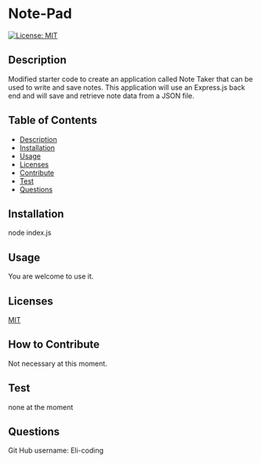 # Note-Pad

  [![License: MIT](https://img.shields.io/badge/License-MIT-yellow.svg)](https://opensource.org/licenses/MIT)
        
## Description
Modified starter code to create an application called Note Taker that can be used to write and save notes. This application will use an Express.js back end and will save and retrieve note data from a JSON file.

## Table of Contents
* [Description](#description)
* [Installation](#installation)
* [Usage](#usage)
* [Licenses](#licenses)
* [Contribute](#contribute)
* [Test](#test)
* [Questions](#questions)


## Installation

node index.js

## Usage

You are welcome to use it.

## Licenses

[MIT](https://choosealicense.com/licenses/mit/)

## How to Contribute

Not necessary at this moment.

## Test
none at the moment

## Questions
 
Git Hub username:
Eli-coding
